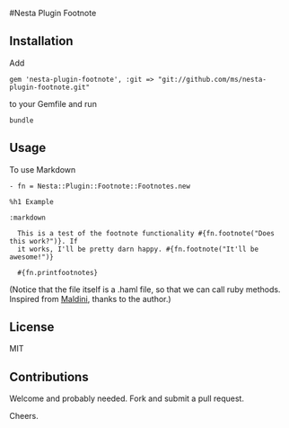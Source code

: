 #Nesta Plugin Footnote

## Installation

Add

	gem 'nesta-plugin-footnote', :git => "git://github.com/ms/nesta-plugin-footnote.git"

to your Gemfile and run

	bundle

## Usage

To use Markdown
	
	- fn = Nesta::Plugin::Footnote::Footnotes.new

	%h1 Example

	:markdown

	  This is a test of the footnote functionality #{fn.footnote("Does this work?")}. If
	  it works, I'll be pretty darn happy. #{fn.footnote("It'll be awesome!")}

	  #{fn.printfootnotes}

(Notice that the file itself is a .haml file, so that we can call ruby methods.
Inspired from [Maldini](https://github.com/etc/nesta-plugin-maldini), thanks to
the author.)

## License

MIT

## Contributions

Welcome and probably needed. Fork and submit a pull request.

Cheers.
